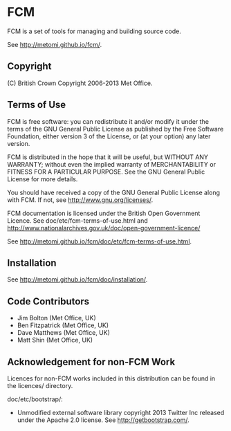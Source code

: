 # FCM

FCM is a set of tools for managing and building source code.

See <http://metomi.github.io/fcm/>.

## Copyright

(C) British Crown Copyright 2006-2013 Met Office.

## Terms of Use

FCM is free software: you can redistribute it and/or modify
it under the terms of the GNU General Public License as published by
the Free Software Foundation, either version 3 of the License, or
(at your option) any later version.

FCM is distributed in the hope that it will be useful,
but WITHOUT ANY WARRANTY; without even the implied warranty of
MERCHANTABILITY or FITNESS FOR A PARTICULAR PURPOSE.  See the
GNU General Public License for more details.

You should have received a copy of the GNU General Public License
along with FCM. If not, see <http://www.gnu.org/licenses/>.

FCM documentation is licensed under the British Open Government
Licence. See doc/etc/fcm-terms-of-use.html and
<http://www.nationalarchives.gov.uk/doc/open-government-licence/>

See <http://metomi.github.io/fcm/doc/etc/fcm-terms-of-use.html>.

## Installation

See <http://metomi.github.io/fcm/doc/installation/>.

## Code Contributors

* Jim Bolton (Met Office, UK)
* Ben Fitzpatrick (Met Office, UK)
* Dave Matthews (Met Office, UK)
* Matt Shin (Met Office, UK)

## Acknowledgement for non-FCM Work

Licences for non-FCM works included in this distribution can be
found in the licences/ directory.

doc/etc/bootstrap/:
* Unmodified external software library copyright 2013 Twitter Inc
  released under the Apache 2.0 license. See <http://getbootstrap.com/>.
